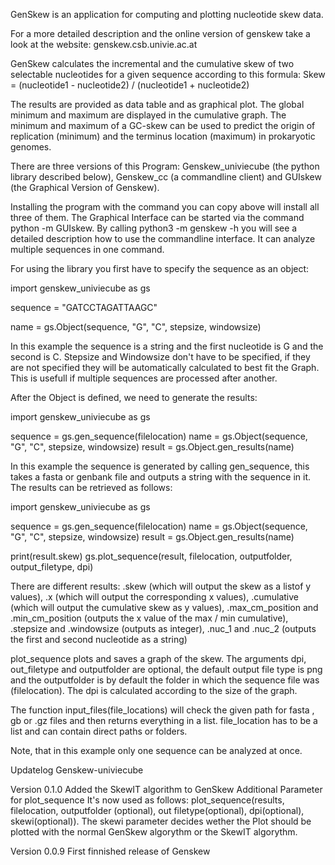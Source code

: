 GenSkew is an application for computing and plotting nucleotide skew data.

For a more detailed description and the online version of genskew take a look at the website: genskew.csb.univie.ac.at

GenSkew calculates the incremental and the cumulative skew of two selectable nucleotides for a given sequence according to this formula:
Skew = (nucleotide1 - nucleotide2) / (nucleotide1 + nucleotide2)

The results are provided as data table and as graphical plot. The global minimum and maximum are displayed in the cumulative graph. The minimum and maximum of a GC-skew can be used to predict the origin of replication (minimum) and the terminus location (maximum) in prokaryotic genomes.

There are three versions of this Program: Genskew_univiecube (the python library described below), Genskew_cc (a commandline client) and GUIskew (the Graphical Version of Genskew). 

Installing the program with the command you can copy above will install all three of them. The Graphical Interface can be started via the command python -m GUIskew. By calling python3 -m genskew -h you will see a detailed description how to use the commandline interface. It can analyze multiple sequences in one command.

For using the library you first have to specify the sequence as an object: 

import genskew_univiecube as gs

sequence = "GATCCTAGATTAAGC"

name = gs.Object(sequence, "G", "C", stepsize, windowsize)

In this example the sequence is a string and the first nucleotide is G and the second is C. Stepsize and Windowsize don't have to be specified, if they are not specified they will be automatically calculated to best fit the Graph. This is usefull if multiple sequences are processed after another.

After the Object is defined, we need to generate the results:

import genskew_univiecube as gs


sequence = gs.gen_sequence(filelocation)
name = gs.Object(sequence, "G", "C", stepsize, windowsize)
result = gs.Object.gen_results(name)

In this example the sequence is generated by calling gen_sequence, this takes a fasta or genbank file and outputs a string with the sequence in it.
The results can be retrieved as follows:

import genskew_univiecube as gs


sequence = gs.gen_sequence(filelocation)
name = gs.Object(sequence, "G", "C", stepsize, windowsize)
result = gs.Object.gen_results(name)

print(result.skew)
gs.plot_sequence(result, filelocation, outputfolder, output_filetype, dpi)

There are different results: .skew (which will output the skew as a listof y values), .x (which will output the corresponding x values), .cumulative (which will output the cumulative skew as y values), .max_cm_position and .min_cm_position (outputs the x value of the max / min cumulative), .stepsize and .windowsize (outputs as integer), .nuc_1 and .nuc_2 (outputs the first and second nucleotide as a string)

plot_sequence plots and saves a graph of the skew. The arguments dpi, out_filetype and outputfolder are optional, the default output file type is png and the outputfolder is by default the folder in which the sequence file was (filelocation). The dpi is calculated according to the size of the graph.

The function input_files(file_locations) will check the given path for fasta , gb or .gz files and then returns everything in a list. file_location has to be a list and can contain direct paths or folders.

Note, that in this example only one sequence can be analyzed at once.

Updatelog Genskew-univiecube

Version 0.1.0
	Added the SkewIT algorithm to GenSkew
	Additional Parameter for plot_sequence
		It's now used as follows: plot_sequence(results, filelocation, outputfolder (optional), out filetype(optional), dpi(optional), skewi(optional)).
		The skewi parameter decides wether the Plot should be plotted with the normal GenSkew algorythm or the SkewIT algorythm.

Version 0.0.9
	First finnished release of Genskew

